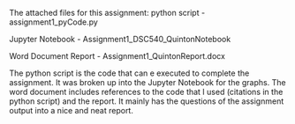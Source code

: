 The attached files for this assignment:
  python script - assignment1_pyCode.py
  
  Jupyter Notebook - Assignment1_DSC540_QuintonNotebook
  
  Word Document Report - Assignment1_QuintonReport.docx
  
 The python script is the code that can e executed to complete the assignment. It was broken up into the Jupyter Notebook for the graphs.
 The word document includes references to the code that I used (citations in the python script) and the report. It mainly has the questions of the assignment output into a nice and neat report.
 
